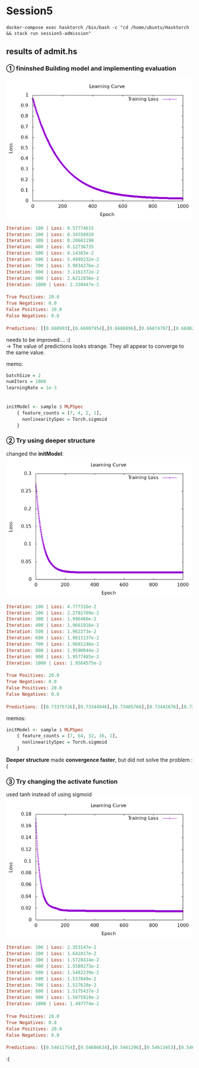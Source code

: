 # Session5
```
docker-compose exec hasktorch /bin/bash -c "cd /home/ubuntu/Hasktorch && stack run session5-admission"
```

## results of admit.hs
### ① fininshed Building model and implementing evaluation  
![](charts/MLP_Admission_LearningCurve_1.png)
```haskell
Iteration: 100 | Loss: 0.57774615
Iteration: 200 | Loss: 0.34356028
Iteration: 300 | Loss: 0.20681198
Iteration: 400 | Loss: 0.12736735
Iteration: 500 | Loss: 8.14383e-2
Iteration: 600 | Loss: 5.4999232e-2
Iteration: 700 | Loss: 3.9834276e-2
Iteration: 800 | Loss: 3.1161372e-2
Iteration: 900 | Loss: 2.6212836e-2
Iteration: 1000 | Loss: 2.339447e-2

True Positives: 20.0
True Negatives: 0.0
False Positives: 20.0
False Negatives: 0.0

Predictions: [[0.668993],[0.66907954],[0.6688896],[0.66874707],[0.66882074],[0.6706444],[0.6687267],[0.66872394],[0.66911626],[0.668723],[0.66924596],[0.6687355],[0.6687292],[0.6687647],[0.66872895],[0.66880524],[0.6687602],[0.66906905],[0.6687445],[0.66874284],[0.66872525],[0.66874874],[0.668723],[0.6687224],[0.66872215],[0.66872275],[0.6687222],[0.66872215],[0.66872215],[0.6687224],[0.66872287],[0.6687248],[0.66872215],[0.66872215],[0.66872215],[0.6687224],[0.6687231],[0.66872215],[0.6687222],[0.66872245]]
```
needs to be improved.... :(   
→ The value of predictions looks strange. 
They all appear to converge to the same value.  


memo: 
```haskell 
batchSize = 2  
numIters = 1000  
learningRate = 1e-3  


initModel <- sample $ MLPSpec
    { feature_counts = [7, 4, 2, 1],
      nonlinearitySpec = Torch.sigmoid
    }
```
### ② Try using deeper structure  
changed the **initModel**:
![](charts/MLP_Admission_LearningCurve_2.png)
```haskell
Iteration: 100 | Loss: 4.777316e-2
Iteration: 200 | Loss: 2.2701789e-2
Iteration: 300 | Loss: 1.996466e-2
Iteration: 400 | Loss: 1.9661916e-2
Iteration: 500 | Loss: 1.962273e-2
Iteration: 600 | Loss: 1.9611137e-2
Iteration: 700 | Loss: 1.9601246e-2
Iteration: 800 | Loss: 1.9590044e-2
Iteration: 900 | Loss: 1.9577485e-2
Iteration: 1000 | Loss: 1.9564575e-2

True Positives: 20.0
True Negatives: 0.0
False Positives: 20.0
False Negatives: 0.0

Predictions: [[0.73375726],[0.73344946],[0.73405766],[0.73442876],[0.734144],[0.733521],[0.735383],[0.73549664],[0.73388577],[0.73565185],[0.7337775],[0.7344847],[0.73481727],[0.7342429],[0.7349076],[0.73414826],[0.7342639],[0.7339337],[0.734488],[0.7345637],[0.73521936],[0.73427594],[0.73556995],[0.7356576],[0.7356755],[0.73562765],[0.7356809],[0.73567986],[0.73567927],[0.7356744],[0.7355683],[0.73523915],[0.7356781],[0.7356684],[0.7356672],[0.73565316],[0.7355014],[0.73566675],[0.7356763],[0.73564756]]
```
memos: 
```haskell
initModel <- sample $ MLPSpec
    { feature_counts = [7, 64, 32, 16, 1],
      nonlinearitySpec = Torch.sigmoid
    }
```
**Deeper structure** made **convergence faster**, but did not solve the problem :(  

### ③ Try changing the activate function
used tanh instead of using sigmoid
![](charts/MLP_Admission_LearningCurve_3.png)
```haskell
Iteration: 100 | Loss: 2.353147e-2
Iteration: 200 | Loss: 1.641017e-2
Iteration: 300 | Loss: 1.5728414e-2
Iteration: 400 | Loss: 1.5589273e-2
Iteration: 500 | Loss: 1.5482239e-2
Iteration: 600 | Loss: 1.537849e-2
Iteration: 700 | Loss: 1.527628e-2
Iteration: 800 | Loss: 1.5175437e-2
Iteration: 900 | Loss: 1.5075919e-2
Iteration: 1000 | Loss: 1.497774e-2

True Positives: 20.0
True Negatives: 0.0
False Positives: 20.0
False Negatives: 0.0

Predictions: [[0.54611754],[0.54606634],[0.5461296],[0.54613453],[0.5461305],[0.5444742],[0.54799426],[0.55484796],[0.5461137],[0.56132764],[0.5461002],[0.5461426],[0.5461975],[0.5461306],[0.5461449],[0.5461303],[0.546131],[0.5460937],[0.5461309],[0.546131],[0.54647994],[0.54613066],[0.5536328],[0.5544934],[0.5644683],[0.5585991],[0.55455554],[0.57017356],[0.5568749],[0.5563339],[0.54965824],[0.5461992],[0.55653197],[0.5639078],[0.573489],[0.5560953],[0.54675984],[0.56471664],[0.55368185],[0.5608654]]
```
:(  

